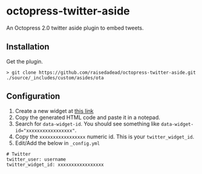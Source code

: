 # octopress-twitter-aside
An Octopress 2.0 twitter aside plugin to embed tweets.

## Installation

Get the plugin.

```
> git clone https://github.com/raisedadead/octopress-twitter-aside.git ./source/_includes/custom/asides/ota
```

## Configuration

1. Create a new widget at [this link](https://twitter.com/settings/widgets)
2. Copy the generated HTML code and paste it in a notepad.
3. Search for `data-widget-id`. You should see something like `data-widget-id="xxxxxxxxxxxxxxxxx"`.
4. Copy the `xxxxxxxxxxxxxxxxx` numeric id. This is your `twitter_widget_id`.
5. Edit/Add the below in `_config.yml`

```
# Twitter
twitter_user: username
twitter_widget_id: xxxxxxxxxxxxxxxxx
```
